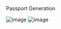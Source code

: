 Passport Generation

![image](https://github.com/fazliddinbaxtiyorov/passport_generation/assets/137509986/52c7d8fe-2030-4bf0-87ee-5fe20e053a43)
![image](https://github.com/fazliddinbaxtiyorov/passport_generation/assets/137509986/09572454-c34f-405d-b221-85073ea6e3b4)
